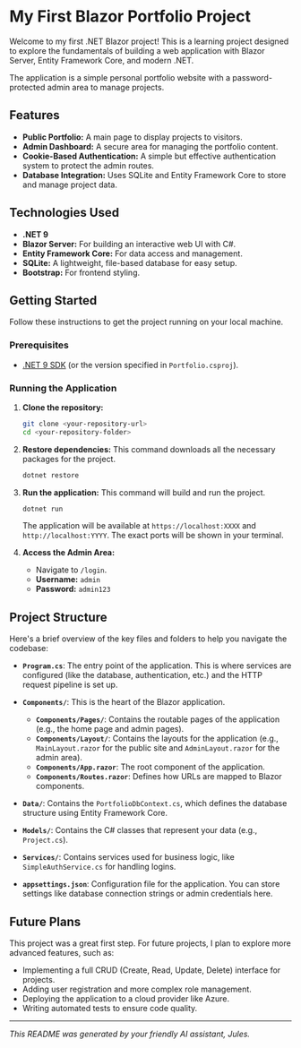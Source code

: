 # My First Blazor Portfolio Project

Welcome to my first .NET Blazor project! This is a learning project designed to explore the fundamentals of building a web application with Blazor Server, Entity Framework Core, and modern .NET.

The application is a simple personal portfolio website with a password-protected admin area to manage projects.

## Features

*   **Public Portfolio:** A main page to display projects to visitors.
*   **Admin Dashboard:** A secure area for managing the portfolio content.
*   **Cookie-Based Authentication:** A simple but effective authentication system to protect the admin routes.
*   **Database Integration:** Uses SQLite and Entity Framework Core to store and manage project data.

## Technologies Used

*   **.NET 9**
*   **Blazor Server:** For building an interactive web UI with C#.
*   **Entity Framework Core:** For data access and management.
*   **SQLite:** A lightweight, file-based database for easy setup.
*   **Bootstrap:** For frontend styling.

## Getting Started

Follow these instructions to get the project running on your local machine.

### Prerequisites

*   [.NET 9 SDK](https://dotnet.microsoft.com/download/dotnet/9.0) (or the version specified in `Portfolio.csproj`).

### Running the Application

1.  **Clone the repository:**
    ```bash
    git clone <your-repository-url>
    cd <your-repository-folder>
    ```

2.  **Restore dependencies:**
    This command downloads all the necessary packages for the project.
    ```bash
    dotnet restore
    ```

3.  **Run the application:**
    This command will build and run the project.
    ```bash
    dotnet run
    ```
    The application will be available at `https://localhost:XXXX` and `http://localhost:YYYY`. The exact ports will be shown in your terminal.

4.  **Access the Admin Area:**
    *   Navigate to `/login`.
    *   **Username:** `admin`
    *   **Password:** `admin123`

## Project Structure

Here's a brief overview of the key files and folders to help you navigate the codebase:

*   **`Program.cs`**: The entry point of the application. This is where services are configured (like the database, authentication, etc.) and the HTTP request pipeline is set up.

*   **`Components/`**: This is the heart of the Blazor application.
    *   **`Components/Pages/`**: Contains the routable pages of the application (e.g., the home page and admin pages).
    *   **`Components/Layout/`**: Contains the layouts for the application (e.g., `MainLayout.razor` for the public site and `AdminLayout.razor` for the admin area).
    *   **`Components/App.razor`**: The root component of the application.
    *   **`Components/Routes.razor`**: Defines how URLs are mapped to Blazor components.

*   **`Data/`**: Contains the `PortfolioDbContext.cs`, which defines the database structure using Entity Framework Core.

*   **`Models/`**: Contains the C# classes that represent your data (e.g., `Project.cs`).

*   **`Services/`**: Contains services used for business logic, like `SimpleAuthService.cs` for handling logins.

*   **`appsettings.json`**: Configuration file for the application. You can store settings like database connection strings or admin credentials here.

## Future Plans

This project was a great first step. For future projects, I plan to explore more advanced features, such as:

*   Implementing a full CRUD (Create, Read, Update, Delete) interface for projects.
*   Adding user registration and more complex role management.
*   Deploying the application to a cloud provider like Azure.
*   Writing automated tests to ensure code quality.

---
*This README was generated by your friendly AI assistant, Jules.*
